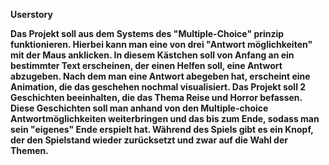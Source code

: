 __Userstory__ 

**Das Projekt soll aus dem Systems des "Multiple-Choice" prinzip funktionieren. Hierbei kann man eine von drei "Antwort möglichkeiten" mit der Maus anklicken. In diesem Kästchen soll von Anfang an ein bestimmter Text erscheinen, der einen Helfen soll, eine Antwort abzugeben. Nach dem man eine Antwort abegeben hat, erscheint eine Animation, die das geschehen nochmal visualisiert. Das Projekt soll 2 Geschichten beeinhalten, die das Thema Reise und Horror befassen. Diese Geschichten soll man anhand von den Multiple-choice Antwortmöglichkeiten weiterbringen und das bis zum Ende, sodass man sein "eigenes" Ende erspielt hat. Während des Spiels gibt es ein Knopf, der den Spielstand wieder zurücksetzt und zwar auf die Wahl der Themen.** 
